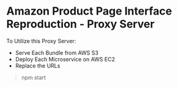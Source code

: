 # Amazon Product Page Interface Reproduction - Proxy Server

To Utilize this Proxy Server:
- Serve Each Bundle from AWS S3
- Deploy Each Microservice on AWS EC2
- Replace the URLs
> npm start